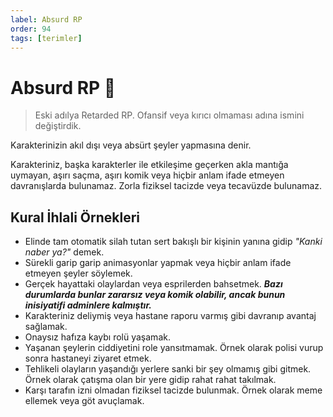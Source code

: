 ```yaml
---
label: Absurd RP
order: 94
tags: [terimler]
---
```


# Absurd RP :clown_face:

> Eski adılya Retarded RP. Ofansif veya kırıcı olmaması adına ismini değiştirdik.

Karakterinizin akıl dışı veya absürt şeyler yapmasına denir.

Karakteriniz, başka karakterler ile etkileşime geçerken akla mantığa uymayan, aşırı saçma, aşırı komik veya hiçbir anlam ifade etmeyen davranışlarda bulunamaz. Zorla fiziksel tacizde veya tecavüzde bulunamaz.

## Kural İhlali Örnekleri

- Elinde tam otomatik silah tutan sert bakışlı bir kişinin yanına gidip _"Kanki naber ya?"_ demek.
- Sürekli garip garip animasyonlar yapmak veya hiçbir anlam ifade etmeyen şeyler söylemek.
- Gerçek hayattaki olaylardan veya esprilerden bahsetmek. **_Bazı durumlarda bunlar zararsız veya komik olabilir, ancak bunun inisiyatifi adminlere kalmıştır._**
- Karakteriniz deliymiş veya hastane raporu varmış gibi davranıp avantaj sağlamak.
- Onaysız hafıza kaybı rolü yaşamak.
- Yaşanan şeylerin ciddiyetini role yansıtmamak. Örnek olarak polisi vurup sonra hastaneyi ziyaret etmek.
- Tehlikeli olayların yaşandığı yerlere sanki bir şey olmamış gibi gitmek. Örnek olarak çatışma olan bir yere gidip rahat rahat takılmak.
- Karşı tarafın izni olmadan fiziksel tacizde bulunmak. Örnek olarak meme ellemek veya göt avuçlamak.
